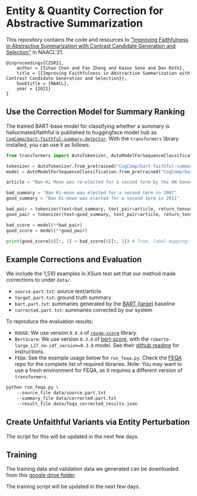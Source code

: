 # Entity & Quantity Correction for Abstractive Summarization

This repository contains the code and resources to ["Improving Faithfulness in Abstractive Summarization
with Contrast Candidate Generation and Selection"](https://www.seas.upenn.edu/~sihaoc/static/pdf/CZSR21.pdf) in NAACL'21.  
```
@inproceedings{CZSR21,
    author = {Sihao Chen and Fan Zhang and Kazoo Sone and Dan Roth},
    title = {{Improving Faithfulness in Abstractive Summarization with Contrast Candidate Generation and Selection}},
    booktitle = {NAACL},
    year = {2021}
}
```

## Use the Correction Model for Summary Ranking
The trained BART-base model for classifying whether a summary is hallucinated/faithful is published to huggingface model hub as [`CogComp/bart-faithful-summary-detector`](https://huggingface.co/CogComp/bart-faithful-summary-detector). With the `transformers` library installed, you can use it as follows.  

```python
from transformers import AutoTokenizer, AutoModelForSequenceClassification

tokenizer = AutoTokenizer.from_pretrained("CogComp/bart-faithful-summary-detector")
model = AutoModelForSequenceClassification.from_pretrained("CogComp/bart-faithful-summary-detector")

article = "Ban-Ki Moon was re-elected for a second term by the UN General Assembly, unopposed and unanimously, on 21 June 2011"

bad_summary = "Ban Ki-moon was elected for a second term in 2007"
good_summary = "Ban Ki-moon was elected for a second term in 2011"

bad_pair = tokenizer(text=bad_summary, text_pair=article, return_tensors='pt')
good_pair = tokenizer(text=good_summary, text_pair=article, return_tensors='pt')

bad_score = model(**bad_pair)
good_score = model(**good_pair)

print(good_score[0][:, 1] > bad_score[0][:, 1]) # True, label mapping: "0" -> "Hallucinated" "1" -> "Faithful"
```

## Example Corrections and Evaluation 
We include the 1,510 examples in XSum test set that our method made corrections to under `data/`. 

- `source.part.txt`: source text/article
- `target.part.txt`: ground truth summary
- `bart.part.txt`: summaries generated by the [BART (large)](https://huggingface.co/facebook/bart-large-xsum) baseline
- `corrected.part.txt`: summaries corrected by our system 

To reproduce the evaluation results:

- `ROUGE`: We use version `0.0.4` of [`rouge-score`](https://pypi.org/project/rouge-score/) library. 
- `BertScore`: We use version `0.3.6` of [bert-score](https://github.com/Tiiiger/bert_score), with the `roberta-large_L17_no-idf_version=0.3.6` model. See their [github readme]((https://github.com/Tiiiger/bert_score)) for instructions. 
- `FEQA`: See the example usage below for `run_feqa.py`. Check the [FEQA](https://github.com/esdurmus/feqa/blob/master/feqa.py) repo for the complete list of required libraries. Note: You may want to use a fresh environment for FEQA, as it requires a different version of `transformers`. 

```bash
python run_feqa.py \  
    --source_file data/source.part.txt
    --summary_file data/corrected.part.txt
    --result_file data/feqa_corrected_results.json
```
## Create Unfaithful Variants via Entity Perturbation
The script for this will be updated in the next few days.

## Training 
The training data and validation data we generated can be downloaded from this [google drive folder](https://github.com/CogComp/faithful_summarization).

The training script will be updated in the next few days.  
